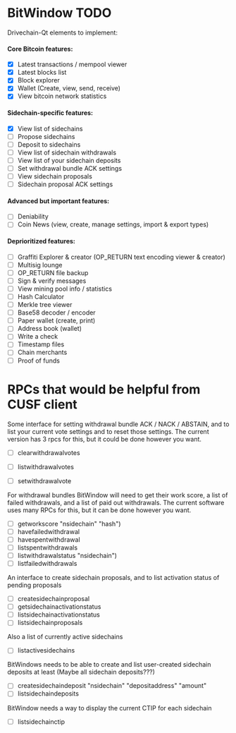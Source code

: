 # BitWindow TODO

Drivechain-Qt elements to implement:

#### Core Bitcoin features:
- [X] Latest transactions / mempool viewer
- [X] Latest blocks list
- [X] Block explorer
- [X] Wallet (Create, view, send, receive)
- [X] View bitcoin network statistics

#### Sidechain-specific features:
- [X] View list of sidechains
- [ ] Propose sidechains
- [ ] Deposit to sidechains
- [ ] View list of sidechain withdrawals 
- [ ] View list of your sidechain deposits
- [ ] Set withdrawal bundle ACK settings
- [ ] View sidechain proposals
- [ ] Sidechain proposal ACK settings

#### Advanced but important features:
- [ ] Deniability
- [ ] Coin News (view, create, manage settings, import & export types)

#### Deprioritized features:
- [ ] Graffiti Explorer & creator (OP_RETURN text encoding viewer & creator)
- [ ] Multisig lounge
- [ ] OP_RETURN file backup
- [ ] Sign & verify messages
- [ ] View mining pool info / statistics
- [ ] Hash Calculator
- [ ] Merkle tree viewer
- [ ] Base58 decoder / encoder
- [ ] Paper wallet (create, print)
- [ ] Address book (wallet)
- [ ] Write a check
- [ ] Timestamp files
- [ ] Chain merchants
- [ ] Proof of funds

# RPCs that would be helpful from CUSF client
Some interface for setting withdrawal bundle ACK / NACK / ABSTAIN, and to list your current vote settings and to reset those settings. The current version has 3 rpcs for this, but it could be done however you want.
- [ ] clearwithdrawalvotes
- [ ] listwithdrawalvotes
- [ ] setwithdrawalvote

  
For withdrawal bundles BitWindow will need to get their work score, a list of failed withdrawals, and a list of paid out withdrawals. The current software uses many RPCs for this, but it can be done however you want. 
- [ ] getworkscore "nsidechain" "hash")
- [ ] havefailedwithdrawal
- [ ] havespentwithdrawal
- [ ] listspentwithdrawals
- [ ] listwithdrawalstatus "nsidechain")
- [ ] listfailedwithdrawals

An interface to create sidechain proposals, and to list activation status of pending proposals       
- [ ] createsidechainproposal
- [ ] getsidechainactivationstatus
- [ ] listsidechainactivationstatus
- [ ] listsidechainproposals

Also a list of currently active sidechains
- [ ] listactivesidechains

BitWindows needs to be able to create and list user-created sidechain deposits at least (Maybe all sidechain deposits???)
- [ ] createsidechaindeposit "nsidechain" "depositaddress" "amount"
- [ ] listsidechaindeposits

BitWindow needs a way to display the current CTIP for each sidechain
- [ ] listsidechainctip